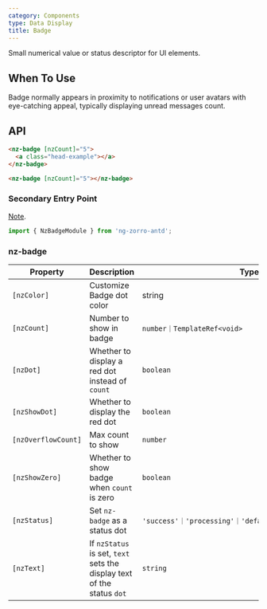 ```yaml
---
category: Components
type: Data Display
title: Badge
---
```


Small numerical value or status descriptor for UI elements.

## When To Use

Badge normally appears in proximity to notifications or user avatars with eye-catching appeal, typically displaying unread messages count.

## API

```html
<nz-badge [nzCount]="5">
  <a class="head-example"></a>
</nz-badge>
```

```html
<nz-badge [nzCount]="5"></nz-badge>
```

### Secondary Entry Point

[Note](/docs/getting-started/en#secondary-entry-points).

```ts
import { NzBadgeModule } from 'ng-zorro-antd';
```

### nz-badge

| Property | Description | Type | Default |
| -------- | ----------- | ---- | ------- |
| `[nzColor]` | Customize Badge dot color | string | - |
| `[nzCount]` | Number to show in badge | `number｜TemplateRef<void>` | - |
| `[nzDot]` | Whether to display a red dot instead of `count` | `boolean` | `false` |
| `[nzShowDot]` | Whether to display the red dot | `boolean` | `true` |
| `[nzOverflowCount]` | Max count to show | `number` | `99` |
| `[nzShowZero]` | Whether to show badge when `count` is zero | `boolean` | `false` |
| `[nzStatus]` | Set `nz-badge` as a status dot | `'success'｜'processing'｜'default'｜'error'｜'warning'` | - |
| `[nzText]` | If `nzStatus` is set, `text` sets the display text of the status `dot` | `string` | - |
